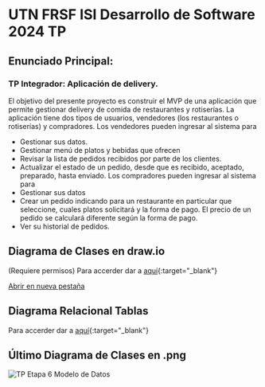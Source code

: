 # UTN FRSF ISI Desarrollo de Software 2024 TP

## Enunciado Principal:
### TP Integrador: Aplicación de delivery.
El objetivo del presente proyecto es construir el MVP de una aplicación que permite gestionar delivery de
comida de restaurantes y rotiserías.
La aplicación tiene dos tipos de usuarios, vendedores (los restaurantes o rotiserías) y compradores.
Los vendedores pueden ingresar al sistema para
- Gestionar sus datos.
- Gestionar menú de platos y bebidas que ofrecen
- Revisar la lista de pedidos recibidos por parte de los clientes.
- Actualizar el estado de un pedido, desde que es recibido, aceptado, preparado, hasta enviado.
Los compradores pueden ingresar al sistema para
- Gestionar sus datos
- Crear un pedido indicando para un restaurante en particular que seleccione, cuales platos solicitará
y la forma de pago. El precio de un pedido se calculará diferente según la forma de pago.
- Ver su historial de pedidos.

## Diagrama de Clases en draw.io
(Requiere permisos) Para accerder dar a [aquí](https://drive.google.com/file/d/1Nt4zU6iw8lsLZ3smhBiCW-I-se1H7jJk/view?usp=share_link){:target="_blank"}

<a href="https://drive.google.com/file/d/1Nt4zU6iw8lsLZ3smhBiCW-I-se1H7jJk/view?usp=share_link/" target="_blank">Abrir en nueva pestaña</a>

## Diagrama Relacional Tablas
Para accerder dar a [aquí](https://dbdiagram.io/d/6733e157e9daa85aca3b32b4){:target="_blank"}

## Último Diagrama de Clases en .png
![TP Etapa 6 Modelo de Datos](https://github.com/user-attachments/assets/06a291af-769f-4234-91d0-5be9dcc40b9e)
